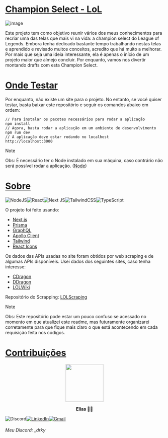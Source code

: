 
# [Champion Select - LoL]()
![image](https://github.com/3liasNeto/Champion_Select/assets/87040427/a5062de1-c9e5-4af8-96ea-b40aca189f2b)

Este projeto tem como objetivo reunir vários dos meus conhecimentos para recriar uma das telas que mais vi na vida: a champion select do League of Legends. Embora tenha dedicado bastante tempo trabalhando nestas telas e aprendido e revisado muitos conceitos, acredito que há muito a melhorar. Por mais que seja uma ideia interessante, ela é apenas o início de um projeto maior que almejo concluir. Por enquanto, vamos nos divertir montando drafts com esta Champion Select.

# [Onde Testar]()

Por enquanto, não existe um site para o projeto. No entanto, se você quiser testar, basta baixar este repositório e seguir os comandos abaixo em ordem:

    // Para instalar os pacotes necessários para rodar a aplicação
    npm install
    // Agora, basta rodar a aplicação em um ambiente de desenvolvimento
    npm run dev
    // A aplicação deve estar rodando no localhost
    http://localhost:3000 
>[!NOTE]
> Obs: É necessário ter o Node instalado em sua máquina, caso contrário não será possível rodar a aplicação. ([Node](https://nodejs.org/en/download))

# [Sobre]()
<p align="center">  <div style="display: flex;">  <img src="https://img.shields.io/badge/node.js-6DA55F?style=for-the-badge&logo=node.js&logoColor=white" alt="NodeJS"> <img src="https://img.shields.io/badge/react-%2320232a.svg?style=for-the-badge&logo=react&logoColor=%2361DAFB" alt="React"> <img src="https://img.shields.io/badge/Next-black?style=for-the-badge&logo=next.js&logoColor=white" alt="Next JS"> <img src="https://img.shields.io/badge/tailwindcss-%2338B2AC.svg?style=for-the-badge&logo=tailwind-css&logoColor=white" alt="TailwindCSS"> <img src="https://img.shields.io/badge/typescript-%23007ACC.svg?style=for-the-badge&logo=typescript&logoColor=white" alt="TypeScript"> </div> </p>
O projeto foi feito usando:

-   [Next.js](https://nextjs.org/)
-   [Prisma](https://www.prisma.io/)
-   [GraphQL](https://the-guild.dev/graphql/yoga-server)
-   [Apollo Client](https://www.apollographql.com/docs/react/)
-   [Tailwind](https://tailwindcss.com/)
-   [React Icons](https://react-icons.github.io/react-icons/)



Os dados das APIs usadas no site foram obtidos por web scraping e de algumas APIs disponíveis. Usei dados dos seguintes sites, caso tenha interesse:

-   [CDragon](https://www.communitydragon.org/)
-   [DDragon](https://developer.riotgames.com/docs/lol)
-   [LOLWiki](https://leagueoflegends.fandom.com/pt-br/wiki/League_of_Legends_Wiki)

Repositório do Scrapping: [LOLScraping](https://github.com/3liasNeto/lol-scrapping)


>[!NOTE]
>Obs: Este repositório pode estar um pouco confuso se acessado no momento em que atualizei este readme, mas futuramente organizarei corretamente para que fique mais claro o que está acontecendo em cada requisição feita nos códigos.

# [Contribuições]()
<div align="center"  >
<img src="https://avatars.githubusercontent.com/u/87040427?v=4" width="120" height="120">
<div>
<p><strong>Elias 👨‍💻 </strong></p>
<p align="center">  <div style="display: flex;"> 
<img src="https://img.shields.io/badge/Discord-%235865F2.svg?style=for-the-badge&logo=discord&logoColor=white" alt="Discord">
<a href="https://www.linkedin.com/in/3liasneto/">
 <img src="https://img.shields.io/badge/linkedin-%230077B5.svg?style=for-the-badge&logo=linkedin&logoColor=white" alt="LinkedIn"> 
 </a>
 <a href="mailto:3lias.neto@gmail.com">
 <img src="https://img.shields.io/badge/Gmail-D14836?style=for-the-badge&logo=gmail&logoColor=white" alt="Gmail"> 
 </a>
</div> </p> 
</div>
</div>


<h6> Meu Discord: _drky </h6>
